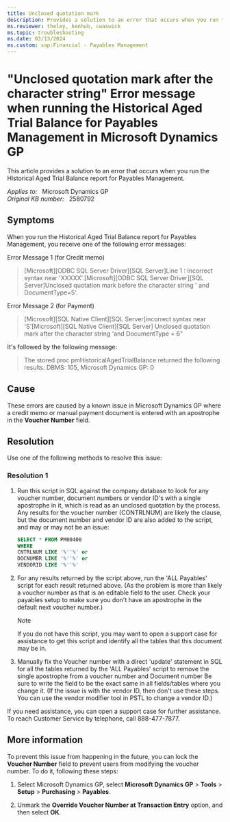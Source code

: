 ```yaml
---
title: Unclosed quotation mark
description: Provides a solution to an error that occurs when you run the Historical Aged Trial Balance report for Payables Management.
ms.reviewer: theley, kenhub, cwaswick
ms.topic: troubleshooting
ms.date: 03/13/2024
ms.custom: sap:Financial - Payables Management
---
```

# "Unclosed quotation mark after the character string" Error message when running the Historical Aged Trial Balance for Payables Management in Microsoft Dynamics GP

This article provides a solution to an error that occurs when you run the Historical Aged Trial Balance report for Payables Management.

_Applies to:_ &nbsp; Microsoft Dynamics GP  
_Original KB number:_ &nbsp; 2580792

## Symptoms

When you run the Historical Aged Trial Balance report for Payables Management, you receive one of the following error messages:

Error Message 1 (for Credit memo)

> [Microsoft][ODBC SQL Server Driver][SQL Server]Line 1 : Incorrect syntax near 'XXXXX'.[Microsoft][ODBC SQL Server Driver][SQL Server]Unclosed quotation mark before the character string ' and DocumentType=5'.

Error Message 2 (for Payment)

> [Microsoft][SQL Native Client][SQL Server]incorrect syntax near 'S'[Microsoft][SQL Native Client][SQL Server] Unclosed quotation mark after the character string 'and DocumentType = 6"

It's followed by the following message:

> The stored proc pmHistoricalAgedTrialBalance returned the following results: DBMS: 105, Microsoft Dynamics GP: 0

## Cause

These errors are caused by a known issue in Microsoft Dynamics GP where a credit memo or manual payment document is entered with an apostrophe in the **Voucher Number** field.

## Resolution

Use one of the following methods to resolve this issue:

### Resolution 1

1. Run this script in SQL against the company database to look for any voucher number, document numbers or vendor ID's with a single apostrophe in it, which is read as an unclosed quotation by the process. Any results for the voucher number (CONTRLNUM) are likely the clause, but the document number and vendor ID are also added to the script, and may or may not be an issue:

    ```sql
    SELECT * FROM PM00400
    WHERE 
    CNTRLNUM LIKE '%''%' or 
    DOCNUMBR LIKE '%''%' or 
    VENDORID LIKE '%''%' 
    ```

2. For any results returned by the script above, run the 'ALL Payables' script for each result returned above. (As the problem is more than likely a voucher number as that is an editable field to the user. Check your payables setup to make sure you don't have an apostrophe in the default next voucher number.)

    > [!NOTE]
    > If you do not have this script, you may want to open a support case for assistance to get this script and identify all the tables that this document may be in.

3. Manually fix the Voucher number with a direct 'update' statement in SQL for all the tables returned by the 'ALL Payables' script to remove the single apostrophe from a voucher number and Document number Be sure to write the field to be the exact same in all fields/tables where you change it. (If the issue is with the vendor ID, then don't use these steps. You can use the vendor modifier tool in PSTL to change a vendor ID.)

If you need assistance, you can open a support case for further assistance. To reach Customer Service by telephone, call 888-477-7877.

## More information

To prevent this issue from happening in the future, you can lock the **Voucher Number** field to prevent users from modifying the voucher number. To do it, following these steps:

1. Select Microsoft Dynamics GP, select **Microsoft Dynamics GP** > **Tools** > **Setup** > **Purchasing** > **Payables**.

2. Unmark the **Override Voucher Number at Transaction Entry** option, and then select **OK**.

